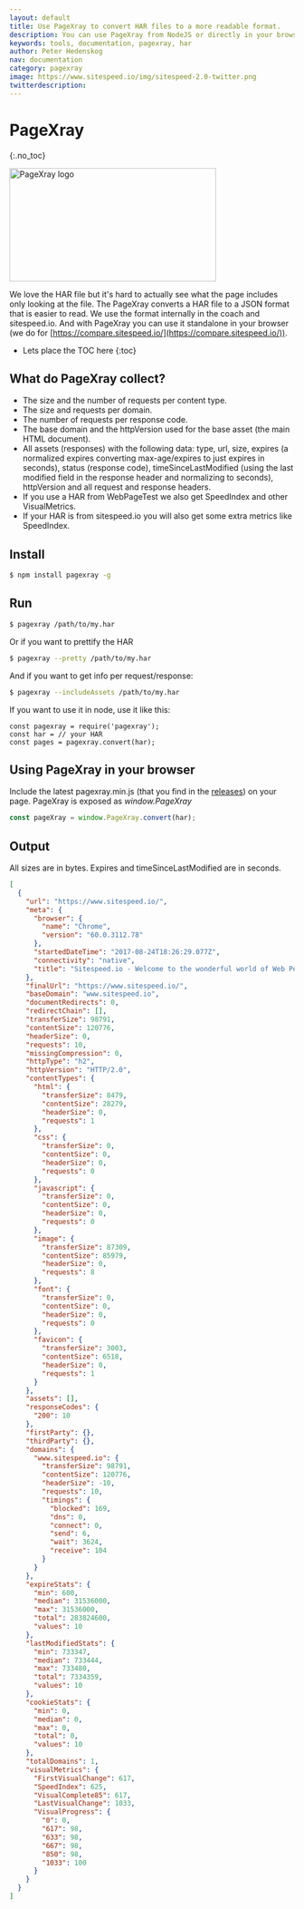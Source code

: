 ```yaml
---
layout: default
title: Use PageXray to convert HAR files to a more readable format.
description: You can use PageXray from NodeJS or directly in your browser (that's how we do it in compare.sitespeed.io).
keywords: tools, documentation, pagexray, har
author: Peter Hedenskog
nav: documentation
category: pagexray
image: https://www.sitespeed.io/img/sitespeed-2.0-twitter.png
twitterdescription:
---
```

# PageXray
{:.no_toc}

<img src="{{site.baseurl}}/img/logos/pagexray.png" class="pull-right img-big" alt="PageXray logo" width="365" height="200">

We love the HAR file but it's hard to actually see what the page includes only looking at the file. The PageXray converts a HAR file to a JSON format that is easier to read. We use the format internally in the coach and sitespeed.io. And with PageXray you can use it standalone in your browser (we do for [https://compare.sitespeed.io/](https://compare.sitespeed.io/)).

* Lets place the TOC here
{:toc}

## What do PageXray collect?

 * The size and the number of requests per content type.
 * The size and requests per domain.
 * The number of requests per response code.
 * The base domain and the httpVersion used for the base asset (the main HTML document).
 * All assets (responses) with the following data: type, url, size, expires (a normalized expires converting max-age/expires to just expires in seconds), status (response code), timeSinceLastModified (using the last modified field in the response header and normalizing to seconds), httpVersion and all request and response headers.
 * If you use a HAR from WebPageTest we also get SpeedIndex and other VisualMetrics.
 * If your HAR is from sitespeed.io you will also get some extra metrics like SpeedIndex.

## Install

```bash
$ npm install pagexray -g
```

## Run

```bash
$ pagexray /path/to/my.har
```

Or if you want to prettify the HAR

```bash
$ pagexray --pretty /path/to/my.har
```
And if you want to get info per request/response:

```bash
$ pagexray --includeAssets /path/to/my.har
```

If you want to use it in node, use it like this:

```node
const pagexray = require('pagexray');
const har = // your HAR
const pages = pagexray.convert(har);
```

## Using PageXray in your browser
Include the latest pagexray.min.js (that you find in the [releases](https://github.com/sitespeedio/pagexray/releases)) on your page. PageXray is exposed as *window.PageXray*

```javascript
const pageXray = window.PageXray.convert(har);
```

## Output

All sizes are in bytes. Expires and timeSinceLastModified are in seconds.

```json
[
  {
    "url": "https://www.sitespeed.io/",
    "meta": {
      "browser": {
        "name": "Chrome",
        "version": "60.0.3112.78"
      },
      "startedDateTime": "2017-08-24T18:26:29.077Z",
      "connectivity": "native",
      "title": "Sitespeed.io - Welcome to the wonderful world of Web Performance run 1"
    },
    "finalUrl": "https://www.sitespeed.io/",
    "baseDomain": "www.sitespeed.io",
    "documentRedirects": 0,
    "redirectChain": [],
    "transferSize": 98791,
    "contentSize": 120776,
    "headerSize": 0,
    "requests": 10,
    "missingCompression": 0,
    "httpType": "h2",
    "httpVersion": "HTTP/2.0",
    "contentTypes": {
      "html": {
        "transferSize": 8479,
        "contentSize": 28279,
        "headerSize": 0,
        "requests": 1
      },
      "css": {
        "transferSize": 0,
        "contentSize": 0,
        "headerSize": 0,
        "requests": 0
      },
      "javascript": {
        "transferSize": 0,
        "contentSize": 0,
        "headerSize": 0,
        "requests": 0
      },
      "image": {
        "transferSize": 87309,
        "contentSize": 85979,
        "headerSize": 0,
        "requests": 8
      },
      "font": {
        "transferSize": 0,
        "contentSize": 0,
        "headerSize": 0,
        "requests": 0
      },
      "favicon": {
        "transferSize": 3003,
        "contentSize": 6518,
        "headerSize": 0,
        "requests": 1
      }
    },
    "assets": [],
    "responseCodes": {
      "200": 10
    },
    "firstParty": {},
    "thirdParty": {},
    "domains": {
      "www.sitespeed.io": {
        "transferSize": 98791,
        "contentSize": 120776,
        "headerSize": -10,
        "requests": 10,
        "timings": {
          "blocked": 169,
          "dns": 0,
          "connect": 0,
          "send": 6,
          "wait": 3624,
          "receive": 104
        }
      }
    },
    "expireStats": {
      "min": 600,
      "median": 31536000,
      "max": 31536000,
      "total": 283824600,
      "values": 10
    },
    "lastModifiedStats": {
      "min": 733347,
      "median": 733444,
      "max": 733480,
      "total": 7334359,
      "values": 10
    },
    "cookieStats": {
      "min": 0,
      "median": 0,
      "max": 0,
      "total": 0,
      "values": 10
    },
    "totalDomains": 1,
    "visualMetrics": {
      "FirstVisualChange": 617,
      "SpeedIndex": 625,
      "VisualComplete85": 617,
      "LastVisualChange": 1033,
      "VisualProgress": {
        "0": 0,
        "617": 98,
        "633": 98,
        "667": 98,
        "850": 98,
        "1033": 100
      }
    }
  }
]
```
